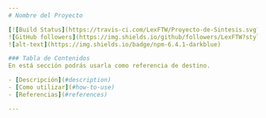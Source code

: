 ```yaml
---
# Nombre del Proyecto

[![Build Status](https://travis-ci.com/LexFTW/Proyecto-de-Sintesis.svg?token=MqDraeHyBKs8z6NLK61F&branch=master)](https://travis-ci.com/LexFTW/Proyecto-de-Sintesis)
![GitHub followers](https://img.shields.io/github/followers/LexFTW?style=social)
![alt-text](https://img.shields.io/badge/npm-6.4.1-darkblue)

### Tabla de Contenidos
En está sección podrás usarla como referencia de destino.

- [Descripción](#description)
- [Como utilizar](#how-to-use)
- [Referencias](#references)

---
```

